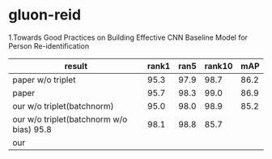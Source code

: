 # gluon-reid
1.Towards Good Practices on Building Effective CNN Baseline Model for Person Re-identification

result | rank1  | ran5 | rank10 | mAP
--- | --- | --- | --- | ---
paper w/o triplet | 95.3 | 97.9 | 98.7 | 86.2
paper | 95.7 | 98.3 | 99.0 | 86.9
our w/o triplet(batchnorm) | 95.0 | 98.0 | 98.9 | 85.2  
our w/o triplet(batchnorm w/o bias) 95.8 | 98.1 | 98.8 |85.7
our | | | |
